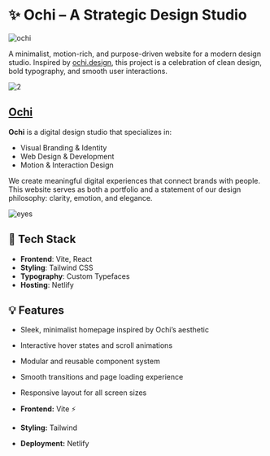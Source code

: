 # ✨ Ochi – A Strategic Design Studio
![ochi](https://github.com/user-attachments/assets/829ead68-0802-4521-8787-c8ddec4a1d76)



A minimalist, motion-rich, and purpose-driven website for a modern design studio. Inspired by [ochi.design](https://ochi.design), this project is a celebration of clean design, bold typography, and smooth user interactions.



![2](https://github.com/user-attachments/assets/fc583e9c-bbf8-4adc-a3a2-36cb0467a164)



## [Ochi](https://ochi-craft.netlify.app/)

**Ochi** is a digital design studio that specializes in:

- Visual Branding & Identity
- Web Design & Development
- Motion & Interaction Design

We create meaningful digital experiences that connect brands with people. This website serves as both a portfolio and a statement of our design philosophy: clarity, emotion, and elegance.

![eyes](https://github.com/user-attachments/assets/9fd7d484-b157-4861-ad08-316f4166e252)

## 🧰 Tech Stack

- **Frontend**: Vite, React  
- **Styling**: Tailwind CSS  
- **Typography**: Custom Typefaces  
- **Hosting**:  Netlify

## 💡 Features

- Sleek, minimalist homepage inspired by Ochi’s aesthetic  
- Interactive hover states and scroll animations  
- Modular and reusable component system  
- Smooth transitions and page loading experience  
- Responsive layout for all screen sizes


- **Frontend:** Vite ⚡
- **Styling:**  Tailwind  
- **Deployment:** Netlify



